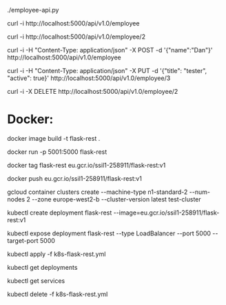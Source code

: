 ./employee-api.py

curl -i http://localhost:5000/api/v1.0/employee

curl -i http://localhost:5000/api/v1.0/employee/2

curl -i -H "Content-Type: application/json" -X POST -d '{"name":"Dan"}' http://localhost:5000/api/v1.0/employee

curl -i -H "Content-Type: application/json" -X PUT -d '{"title": "tester", "active": true}' http://localhost:5000/api/v1.0/employee/3

curl -i -X DELETE http://localhost:5000/api/v1.0/employee/2


Docker:
=======

docker image build -t flask-rest .

docker run -p 5001:5000 flask-rest

docker tag flask-rest eu.gcr.io/ssil1-258911/flask-rest:v1

docker push eu.gcr.io/ssil1-258911/flask-rest:v1

gcloud container clusters create --machine-type n1-standard-2 --num-nodes 2  --zone europe-west2-b --cluster-version latest test-cluster

kubectl create deployment flask-rest --image=eu.gcr.io/ssil1-258911/flask-rest:v1

kubectl expose deployment flask-rest --type LoadBalancer --port 5000 --target-port 5000

kubectl apply -f k8s-flask-rest.yml

kubectl get deployments

kubectl get services

kubectl delete -f k8s-flask-rest.yml